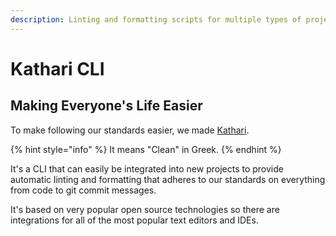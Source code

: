```yaml
---
description: Linting and formatting scripts for multiple types of projects.
---
```


# Kathari CLI

## Making Everyone's Life Easier

To make following our standards easier, we made [Kathari](https://github.com/kleros/kathari).

{% hint style="info" %}
It means "Clean" in Greek.
{% endhint %}

It's a CLI that can easily be integrated into new projects to provide automatic linting and formatting that adheres to our standards on everything from code to git commit messages.

It's based on very popular open source technologies so there are integrations for all of the most popular text editors and IDEs.

